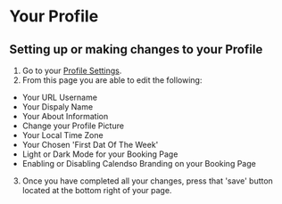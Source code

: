 # Your Profile

## Setting up or making changes to your Profile

1. Go to your [Profile Settings](https://app.calendso.com/settings/profile).
2. From this page you are able to edit the following:
- Your URL Username
- Your Dispaly Name
- Your About Information
- Change your Profile Picture
- Your Local Time Zone
- Your Chosen 'First Dat Of The Week'
- Light or Dark Mode for your Booking Page
- Enabling or Disabling Calendso Branding on your Booking Page

3. Once you have completed all your changes, press that 'save' button located at the bottom right of your page.
